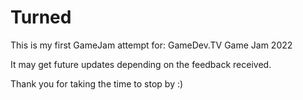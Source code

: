 # Turned

This is my first GameJam attempt for:
GameDev.TV Game Jam 2022

It may get future updates depending on the feedback received.

Thank you for taking the time to stop by :)
